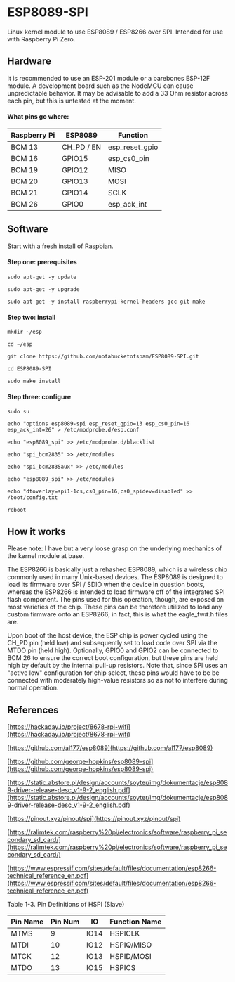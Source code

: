 # ESP8089-SPI

Linux kernel module to use ESP8089 / ESP8266 over SPI. Intended for use with 
Raspberry Pi Zero.

## Hardware

It is recommended to use an ESP-201 module or a barebones ESP-12F module. A 
development board such as the NodeMCU can cause unpredictable behavior. It may 
be advisable to add a 33 Ohm resistor across each pin, but this is untested at 
the moment.

#### What pins go where:

| Raspberry Pi | ESP8089       | Function         |
| ------------ | ------------- | ---------------- |
| BCM 13       | CH\_PD / EN   | esp\_reset\_gpio |
| BCM 16       | GPIO15        | esp\_cs0\_pin    |
| BCM 19       | GPIO12        | MISO             |
| BCM 20       | GPIO13        | MOSI             |
| BCM 21       | GPIO14        | SCLK             |
| BCM 26       | GPIO0         | esp\_ack\_int    |

## Software

Start with a fresh install of Raspbian.

#### Step one: prerequisites

`sudo apt-get -y update`

`sudo apt-get -y upgrade`

`sudo apt-get -y install raspberrypi-kernel-headers gcc git make`

#### Step two: install

`mkdir ~/esp`

`cd ~/esp`

`git clone https://github.com/notabucketofspam/ESP8089-SPI.git`

`cd ESP8089-SPI`

`sudo make install`

#### Step three: configure

`sudo su`

`echo "options esp8089-spi esp_reset_gpio=13 esp_cs0_pin=16 esp_ack_int=26" > /etc/modprobe.d/esp.conf`

`echo "esp8089_spi" >> /etc/modprobe.d/blacklist`

`echo "spi_bcm2835" >> /etc/modules`

`echo "spi_bcm2835aux" >> /etc/modules`

`echo "esp8089_spi" >> /etc/modules`

`echo "dtoverlay=spi1-1cs,cs0_pin=16,cs0_spidev=disabled" >> /boot/config.txt`

`reboot`

## How it works

Please note: I have but a very loose grasp on the underlying mechanics of the
kernel module at base. 

The ESP8266 is basically just a rehashed ESP8089, which is a wireless chip 
commonly used in many Unix-based devices. The ESP8089 is designed to load its 
firmware over SPI / SDIO when the device in question boots, whereas the ESP8266 
is intended to load firmware off of the integrated SPI flash component. The 
pins used for this operation, though, are exposed on most varieties of the 
chip. These pins can be therefore utilized to load any custom firmware onto an 
ESP8266; in fact, this is what the eagle\_fw\#.h files are.

Upon boot of the host device, the ESP chip is power cycled using the CH\_PD 
pin \(held low\) and subsequently set to load code over SPI via the MTDO pin 
\(held high\). Optionally, GPIO0 and GPIO2 can be connected to BCM 26 to ensure 
the correct boot configuration, but these pins are held high by default by the 
internal pull-up resistors. Note that, since SPI uses an "active low" 
configuration for chip select, these pins would have to be be connected with 
moderately high-value resistors so as not to interfere during normal operation.

## References

[https://hackaday.io/project/8678-rpi-wifi](https://hackaday.io/project/8678-rpi-wifi)

[https://github.com/al177/esp8089](https://github.com/al177/esp8089)

[https://github.com/george-hopkins/esp8089-spi](https://github.com/george-hopkins/esp8089-spi)

[https://static.abstore.pl/design/accounts/soyter/img/dokumentacje/esp8089-driver-release-desc_v1-9-2_english.pdf](https://static.abstore.pl/design/accounts/soyter/img/dokumentacje/esp8089-driver-release-desc_v1-9-2_english.pdf)

[https://pinout.xyz/pinout/spi](https://pinout.xyz/pinout/spi)

[https://ralimtek.com/raspberry%20pi/electronics/software/raspberry_pi_secondary_sd_card/](https://ralimtek.com/raspberry%20pi/electronics/software/raspberry_pi_secondary_sd_card/)

[https://www.espressif.com/sites/default/files/documentation/esp8266-technical_reference_en.pdf](https://www.espressif.com/sites/default/files/documentation/esp8266-technical_reference_en.pdf)

Table 1-3. Pin Definitions of HSPI (Slave)

| Pin Name | Pin Num | IO   | Function Name |
| -------- | ------- | ---- | ------------- |
| MTMS     | 9       | IO14 | HSPICLK       |
| MTDI     | 10      | IO12 | HSPIQ/MISO    |
| MTCK     | 12      | IO13 | HSPID/MOSI    |
| MTDO     | 13      | IO15 | HSPICS        |

